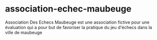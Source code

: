 # association-echec-maubeuge
Association Des Echecs Maubeuge  est une association fictive pour une évaluation qui a pour but de favoriser la pratique du jeu d'échecs dans la ville de maubeuge
